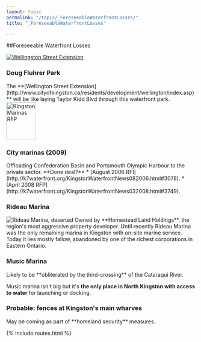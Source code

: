 ```yaml
---
layout: topic
permalink: "/topic/_ForeseeableWaterfrontLosses/"
title: "_ForeseeableWaterfrontLosses"

---
```


##Foreseeable Waterfront Losses

<a class="imageLink" href="http://www.cityofkingston.ca/residents/development/wellington/index.asp">
<img src="http://k7Waterfront.org/Images/WellingtonStExtension100h.jpg" alt="Wellingston Street Extension" class="floatright"></a><h3>Doug Fluhrer Park</h3>
The **[Wellington Street Extension](http://www.cityofkingston.ca/residents/development/wellington/index.asp)** will be like laying Taylor Kidd Blvd through this waterfront park.


<a class="imageLink" href="http://k7Waterfront.org/files/RFPforMarinaDevelopmentStrategyandBusinessPlan.pdf">
<img style="width: 79px; height: 100px;" src="http://k7Waterfront.org/Images/RFPforMarinaDevelopmentStrategyandBusinessPlan.jpg" class="floatright" alt="Kingston Marinas RFP"></a><h3>City marinas  (2009)</h3>
Offloading Confederation Basin and Portsmouth Olympic Harbour to the private sector.  **Done deal?**
* [August 2006 RFI](http://k7waterfront.org/KingstonWaterfrontNews082006.html#3078).
* [April 2008 RFP](http://k7waterfront.org/KingstonWaterfrontNews032008.html#3749).


<h3>Rideau Marina</h3>
<img src="http://k7Waterfront.org/Images/RideauMarina2012-135.jpg" class="floatright" alt="Rideau Marina, deserted" />
Owned by **Homestead Land Holdings**, the region's most aggressive property developer.  Until recently Rideau Marina was the only remaining marina in Kingston with on-site marine service. Today it lies mostly fallow, abandoned by one of the richest corporations in Eastern Ontario.


<h3>Music Marina</h3>
Likely to be **obliterated by the third-crossing** of the Cataraqui River.

Music marina isn't big but it's **the only place in North Kingston with access to water** for launching or docking.


<h3>Probable: fences at Kingston's main wharves</h3>
May be coming as part of **homeland security** measures.

{% include routes.html %}

